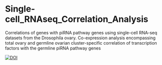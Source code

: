 # Single-cell_RNAseq_Correlation_Analysis
Correlations of genes with piRNA pathway genes using single-cell RNA-seq datasets from the Drosophila ovary. Co-expression analysis encompassing total ovary and germline ovarian cluster-specific correlation of transcription factors with the germline piRNA pathway genes

[![DOI](https://zenodo.org/badge/{754750835}.svg)](https://zenodo.org/badge/latestdoi/{754750835})

